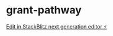 # grant-pathway

[Edit in StackBlitz next generation editor ⚡️](https://stackblitz.com/~/github.com/jaypozo/grant-pathway)
